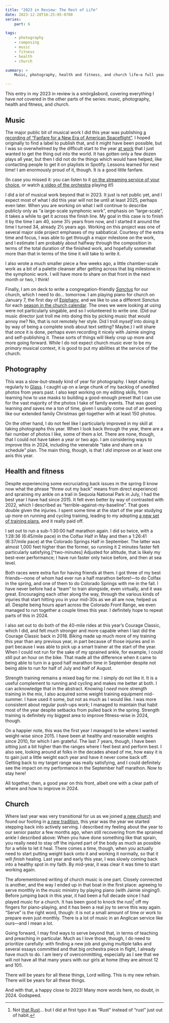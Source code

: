 ```yaml
---
title: "2023 in Review: The Rest of Life"
date: 2023-12-28T16:25:05-0700
series:
    part: 6

tags:
    - photography
    - composing
    - music
    - fitness
    - health
    - church

summary: >
    Music, photography, health and fitness, and church life—a full year, and a good one, in these areas, with a lot of growth.

---
```


This entry in my 2023 in review is a smörgåsbord, covering everything I have *not* covered in the other parts of the series: music, photography, health and fitness, and church.

## Music

The major public bit of musical work I did this year was publishing [a recording of “Fanfare for a New Era of American Spaceflight”](https://v5.chriskrycho.com/elsewhere/fanfare-for-a-new-era-of-american-spaceflight-live-recording/). I hoped originally to find a label to publish that, and it might have been possible, but I was so overwhelmed by the difficult start to the year [at work](https://v5.chriskrycho.com/journal/2023-in-review/professional/) that I just wanted to get the thing out into the world. It has gotten only a few dozen plays all year, but then I did not do the things which would have helped, like contacting people to get it on playlists in Spotify. Lessons learned for next time! I am enormously proud of it, though. It is a good little fanfare.

(In case you missed it: you can listen to it [on the streaming service of your choice](https://songwhip.com/chriskrycho/fanfareforaneweraofamericanspaceflight), or watch [a video of the orchestra](https://www.youtube.com/watch?v=_-VpDJgEIFQ) playing it!)

I did a *lot* of musical work beyond that in 2023. It just is not public yet, and I expect most of what I did this year will not be until at least 2025, perhaps even later. When you are working on what I will continue to describe publicly only as “a large-scale symphonic work”, emphasis on “large-scale”, it takes a while to get it across the finish line. My goal in this case is to finish it by the time I am 40, some 3½ years from now, and I started it around the time I turned 34, already 2½ years ago. Working on this project was one of several major side project emphases of my sabbatical. Courtesy of the extra time and focus, I was able to get through a major milestone on the work, and I estimate I am probably about halfway through the composition in terms of the total duration of the finished work, and hopefully somewhat more than that in terms of the time it will take to write it.

I also wrote a much smaller piece a few weeks ago, a little chamber-scale work as a bit of a palette cleanser after getting across that big milestone in the symphonic work. I will have more to share on that front in the next month or two, I think!

Finally, I am on deck to write a congregation-friendly [*Sanctus*](https://en.wikipedia.org/wiki/Sanctus) for our church, which I need to do… tomorrow. I am playing piano for church on January 7, the first day of [Epiphany](https://en.wikipedia.org/wiki/Epiphany_season), and we like to use a different *Sanctus* for each [season in the church calendar](https://en.wikipedia.org/wiki/Liturgical_year). The ones we were looking at using were not particularly singable, and so I volunteered to write one. (Did our music director just troll me into doing this by picking music that would annoy me? No, that is not remotely her style. Did I troll *myself* into doing it by way of being a complete snob about text setting? Maybe.) I will share that once it is done, perhaps even recording it nicely with Jaimie singing and self-publishing it. These sorts of things will likely crop up more and more going forward. While I do not expect church music ever to be my *primary* musical context, it is good to put my abilities at the service of the church.

## Photography

This was a slow-but-steady kind of year for photography. I kept sharing regularly to [Glass](https://glass.photo/chriskrycho). I caught up on a large chunk of my backlog of unedited photos from years past. I also kept working on my editing skills, from learning how to use masks to building a good-enough preset that I can use for the vast majority of the photos I take of family events. That was good learning *and* saves me a ton of time, given I usually come out of an evening like our extended family Christmas get-together with at least 150 photos.

On the other hand, I do not feel like I particularly improved in my skill at taking photographs this year. When I look back through the year, there are a fair number of photos I like, some of them a lot. There are none, though, that I could not have taken a year or two ago. I am considering ways to improve this in 2024, including the venerable “take and share on a schedule” plan. The main thing, though, is that I *did* improve on at least one axis this year.

## Health and fitness

Despite experiencing some excruciating back issues in the spring (I know now what the phrase “threw out my back” means from direct experience) and spraining my ankle on a trail in Sequoia National Park in July, I had the best year I have had since 2015. It felt even better by way of contrasted with 2022, which I described as “terrible-against-my-baseline”. That goes double given the injuries. I spent some time at the start of the year studying up more on running and cycling training, leading to my adopting [a new set of training plans](https://www.8020endurance.com), and it really paid off.

I set out to run a sub-1:30:00 half marathon again. I did so twice, with a 1:28:36 (6:45/mile pace) in the Colfax Half in May and then a 1:26:41 (6:37/mile pace) at the Colorado Springs Half in September. The latter was almost 1,000 feet higher than the former, so running it 2 minutes faster felt particularly satisfying.[^two-minutes] Adjusted for altitude, that is likely my best-ever performance; I have run faster only twice before, and then at sea level.

Both races were extra fun for having friends at them. I got three of my best friends—none of whom had ever run a half marathon before!—to do Colfax in the spring, and one of them to do Colorado Springs with me in the fall. I have never before had a “team” to train alongside, even virtually, and it was great. Encouraging each other along the way, through the various kinds of injuries that start hitting you in your mid-30s as we all are now, helped us all. Despite being hours apart across the Colorado Front Range, we even managed to run together a couple times this year. I definitely hope to repeat parts of this in 2024.

I also set out to do both of the 40-mile rides at this year’s Courage Classic, which I did, and felt *much* stronger and more capable when I last did the Courage Classic back in 2018. Biking made up much more of my training this year than any previous year, in part because of those injuries and in part because I was able to pick up a smart trainer at the start of the year. When I could not run for the sake of my sprained ankle, for example, I could still put an hour on the bike. That made all the difference when it came to being able to turn in a good half marathon time in September despite not being able to run for half of July and half of August.

Strength training remains a mixed bag for me. I simply do not like it. It is a useful complement to running and cycling and makes me better at both. I can acknowledge that in the abstract. Knowing I *need* more strength training in the mix, I also acquired some weight training equipment mid-summer. I have used it some, but not as much as I would like. I was more consistent about regular push-ups work; I managed to maintain that habit most of the year despite setbacks from pulled back in the spring. Strength training is definitely my biggest area to improve fitness-wise in 2024, though.

On a happier note, this was the first year I managed to be where I wanted weight-wise since 2015. I have been at healthy and reasonable weights since 2010, for which I am grateful. The last 7 years, though, I have been sitting just a bit higher than the ranges where I feel best and perform best. I also see, looking around at folks in the decades ahead of me, how easy it is to gain just a little weight each year and have it never come back off. Getting back to my target range was really satisfying, and I could definitely see the impact on my performance in the September half marathon. Now to stay here!

All together, then, a good year on this front, albeit one with a clear path of where and how to improve in 2024.

## Church

Where last year was very transitional for us as we joined [a new church](https://holytrinityanglican.church) and found our footing in [a new tradition](https://en.wikipedia.org/wiki/Anglicanism), this year was the year we started stepping back into actively serving. I described my feeling about the year to our senior pastor a few months ago, when still recovering from the sprained ankle I described above: When you have done something like that sprain, you really need to stay off the injured part of the body as much as possible for a while to let it heal. There comes a time, though, when you actually need to start putting weight back onto it and working it normally, so that it will *finish* healing. Last year and early this year, I was slowly coming back into a healthy spot in my faith. By mid-year, it was clear it was time to start working again.

The aforementioned writing of church music is one part. Closely connected is another, and the way I ended up in that boat in the first place: agreeing to serve monthly in the music ministry by playing piano (with Jaimie singing!). Before jumping back in this year, it had been a full decade since I had played music for a church. It has been good to knock the rust[^1] off my fingers for piano-playing, and it has been a real joy to serve this way again. “Serve” is the right word, though: it is not a small amount of time or work to prepare even just monthly. There is a lot of music in an Anglican service like ours—and I mean a lot.

Going forward, I may find ways to serve beyond that, in terms of teaching and preaching in particular. Much as I love those, though, I do need to prioritize carefully: with finding a new job and giving multiple talks and several essays committed and that big orchestra piece in flight, I already have much to do. I am leery of overcommitting, especially as I see that we will not have all that many years with our girls at home (they are almost 12 and 10!).

There will be years for all these things, Lord willing. This is my new refrain. There will be years for all these things.

And with that, a happy close to 2023! Many more words here, no doubt, in 2024. Godspeed.

[^1]: Not [that Rust](https://www.rust-lang.org)… but I did at first typo it as “Rust” instead of “rust” just out of habit.
